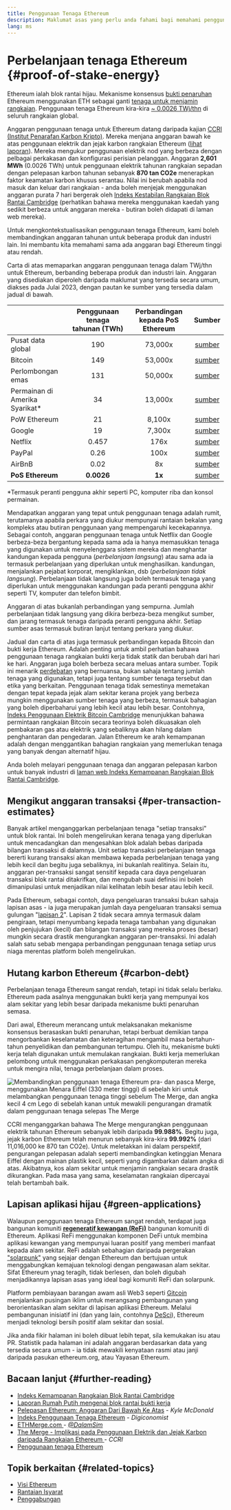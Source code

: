 ```yaml
---
title: Penggunaan Tenaga Ethereum
description: Maklumat asas yang perlu anda fahami bagi memahami penggunaan tenaga Ethereum.
lang: ms
---
```


# Perbelanjaan tenaga Ethereum {#proof-of-stake-energy}

Ethereum ialah blok rantai hijau. Mekanisme konsensus [bukti penaruhan](/developers/docs/consensus-mechanisms/pos) Ethereum menggunakan ETH sebagai ganti [tenaga untuk menjamin rangkaian](/developers/docs/consensus-mechanisms/pow). Penggunaan tenaga Ethereum kira-kira [ ~ 0.0026 TWj/thn](https://carbon-ratings.com/eth-report-2022) di seluruh rangkaian global.

Anggaran penggunaan tenaga untuk Ethereum datang daripada kajian [ CCRI (Institut Penarafan Karbon Kripto)](https://carbon-ratings.com). Mereka menjana anggaran bawah ke atas penggunaan elektrik dan jejak karbon rangkaian Ethereum ([lihat laporan](https://carbon-ratings.com/eth-report-2022)). Mereka mengukur penggunaan elektrik nod yang berbeza dengan pelbagai perkakasan dan konfigurasi perisian pelanggan. Anggaran **2,601 MWh** (0.0026 TWh) untuk penggunaan elektrik tahunan rangkaian sepadan dengan pelepasan karbon tahunan sebanyak **870 tan CO2e** menerapkan faktor keamatan karbon khusus serantau. Nilai ini berubah apabila nod masuk dan keluar dari rangkaian - anda boleh menjejak menggunakan anggaran purata 7 hari bergerak oleh [Indeks Kestabilan Rangkaian Blok Rantai Cambridge](https://ccaf.io/cbnsi/ethereum) (perhatikan bahawa mereka menggunakan kaedah yang sedikit berbeza untuk anggaran mereka - butiran boleh didapati di laman web mereka).

Untuk mengkontekstualisasikan penggunaan tenaga Ethereum, kami boleh membandingkan anggaran tahunan untuk beberapa produk dan industri lain. Ini membantu kita memahami sama ada anggaran bagi Ethereum tinggi atau rendah.

<EnergyConsumptionChart />

Carta di atas memaparkan anggaran penggunaan tenaga dalam TWj/thn untuk Ethereum, berbanding beberapa produk dan industri lain. Anggaran yang disediakan diperoleh daripada maklumat yang tersedia secara umum, diakses pada Julai 2023, dengan pautan ke sumber yang tersedia dalam jadual di bawah.

|                                   | Penggunaan tenaga tahunan (TWh) | Perbandingan kepada PoS Ethereum |                                                                                      Sumber                                                                                       |
|:--------------------------------- |:-------------------------------:|:--------------------------------:|:---------------------------------------------------------------------------------------------------------------------------------------------------------------------------------:|
| Pusat data global                 |               190               |             73,000x              |                                    [sumber](https://www.iea.org/commentaries/data-centres-and-energy-from-global-headlines-to-local-headaches)                                    |
| Bitcoin                           |               149               |             53,000x              |                                                                 [sumber](https://ccaf.io/cbnsi/cbeci/comparisons)                                                                 |
| Perlombongan emas                 |               131               |             50,000x              |                                                                 [sumber](https://ccaf.io/cbnsi/cbeci/comparisons)                                                                 |
| Permainan di Amerika Syarikat\* |               34                |             13,000x              |                 [sumber](https://www.researchgate.net/publication/336909520_Toward_Greener_Gaming_Estimating_National_Energy_Use_and_Energy_Efficiency_Potential)                 |
| PoW Ethereum                      |               21                |              8,100x              |                                                                    [sumber](https://ccaf.io/cbnsi/ethereum/1)                                                                     |
| Google                            |               19                |              7,300x              |                                           [sumber](https://www.gstatic.com/gumdrop/sustainability/google-2022-environmental-report.pdf)                                           |
| Netflix                           |              0.457              |               176x               | [sumber](https://assets.ctfassets.net/4cd45et68cgf/7B2bKCqkXDfHLadrjrNWD8/e44583e5b288bdf61e8bf3d7f8562884/2021_US_EN_Netflix_EnvironmentalSocialGovernanceReport-2021_Final.pdf) |
| PayPal                            |              0.26               |               100x               |                                  [sumber](https://s202.q4cdn.com/805890769/files/doc_downloads/global-impact/CDP_Climate_Change_PayPal-(1).pdf)                                   |
| AirBnB                            |              0.02               |                8x                |                               [sumber](https://s26.q4cdn.com/656283129/files/doc_downloads/governance_doc_updated/Airbnb-ESG-Factsheet-(Final).pdf)                               |
| **PoS Ethereum**                  |           **0.0026**            |              **1x**              |                                                               [sumber](https://carbon-ratings.com/eth-report-2022)                                                                |

\*Termasuk peranti pengguna akhir seperti PC, komputer riba dan konsol permainan.

Mendapatkan anggaran yang tepat untuk penggunaan tenaga adalah rumit, terutamanya apabila perkara yang diukur mempunyai rantaian bekalan yang kompleks atau butiran penggunaan yang mempengaruhi kecekapannya. Sebagai contoh, anggaran penggunaan tenaga untuk Netflix dan Google berbeza-beza bergantung kepada sama ada ia hanya memasukkan tenaga yang digunakan untuk menyelenggara sistem mereka dan menghantar kandungan kepada pengguna (_perbelanjaan langsung_) atau sama ada ia termasuk perbelanjaan yang diperlukan untuk menghasilkan. kandungan, menjalankan pejabat korporat, mengiklankan, dsb (_perbelanjaan tidak langsung_). Perbelanjaan tidak langsung juga boleh termasuk tenaga yang diperlukan untuk menggunakan kandungan pada peranti pengguna akhir seperti TV, komputer dan telefon bimbit.

Anggaran di atas bukanlah perbandingan yang sempurna. Jumlah perbelanjaan tidak langsung yang dikira berbeza-beza mengikut sumber, dan jarang termasuk tenaga daripada peranti pengguna akhir. Setiap sumber asas termasuk butiran lanjut tentang perkara yang diukur.

Jadual dan carta di atas juga termasuk perbandingan kepada Bitcoin dan bukti kerja Ethereum. Adalah penting untuk ambil perhatian bahawa penggunaan tenaga rangkaian bukti kerja tidak statik dan berubah dari hari ke hari. Anggaran juga boleh berbeza secara meluas antara sumber. Topik ini menarik [perdebatan](https://www.coindesk.com/business/2020/05/19/the-last-word-on-bitcoins-energy-consumption/) yang bernuansa, bukan sahaja tentang jumlah tenaga yang digunakan, tetapi juga tentang sumber tenaga tersebut dan etika yang berkaitan. Penggunaan tenaga tidak semestinya memetakan dengan tepat kepada jejak alam sekitar kerana projek yang berbeza mungkin menggunakan sumber tenaga yang berbeza, termasuk bahagian yang boleh diperbaharui yang lebih kecil atau lebih besar. Contohnya, [Indeks Penggunaan Elektrik Bitcoin Cambridge](https://ccaf.io/cbnsi/cbeci/comparisons) menunjukkan bahawa permintaan rangkaian Bitcoin secara teorinya boleh dikuasakan oleh pembakaran gas atau elektrik yang sebaliknya akan hilang dalam penghantaran dan pengedaran. Jalan Ethereum ke arah kemampanan adalah dengan menggantikan bahagian rangkaian yang memerlukan tenaga yang banyak dengan alternatif hijau.

Anda boleh melayari penggunaan tenaga dan anggaran pelepasan karbon untuk banyak industri di [laman web Indeks Kemampanan Rangkaian Blok Rantai Cambridge](https://ccaf.io/cbnsi/ethereum).

## Mengikut anggaran transaksi {#per-transaction-estimates}

Banyak artikel menganggarkan perbelanjaan tenaga "setiap transaksi" untuk blok rantai. Ini boleh mengelirukan kerana tenaga yang diperlukan untuk mencadangkan dan mengesahkan blok adalah bebas daripada bilangan transaksi di dalamnya. Unit setiap transaksi perbelanjaan tenaga bererti kurang transaksi akan membawa kepada perbelanjaan tenaga yang lebih kecil dan begitu juga sebaliknya, ini bukanlah realitinya. Selain itu, anggaran per-transaksi sangat sensitif kepada cara daya pengeluaran transaksi blok rantai ditakrifkan, dan mengubah suai definisi ini boleh dimanipulasi untuk menjadikan nilai kelihatan lebih besar atau lebih kecil.

Pada Ethereum, sebagai contoh, daya pengeluaran transaksi bukan sahaja lapisan asas - ia juga merupakan jumlah daya pengeluaran transaksi semua gulungan "[lapisan 2](/layer-2/)". Lapisan 2 tidak secara amnya termasuk dalam pengiraan, tetapi menyumbang kepada tenaga tambahan yang digunakan oleh penjujukan (kecil) dan bilangan transaksi yang mereka proses (besar) mungkin secara drastik mengurangkan anggaran per-transaksi. Ini adalah salah satu sebab mengapa perbandingan penggunaan tenaga setiap urus niaga merentas platform boleh mengelirukan.

## Hutang karbon Ethereum {#carbon-debt}

Perbelanjaan tenaga Ethereum sangat rendah, tetapi ini tidak selalu berlaku. Ethereum pada asalnya menggunakan bukti kerja yang mempunyai kos alam sekitar yang lebih besar daripada mekanisme bukti penaruhan semasa.

Dari awal, Ethereum merancang untuk melaksanakan mekanisme konsensus berasaskan bukti penaruhan, tetapi berbuat demikian tanpa mengorbankan keselamatan dan keteragihan mengambil masa bertahun-tahun penyelidikan dan pembangunan tertumpu. Oleh itu, mekanisme bukti kerja telah digunakan untuk memulakan rangkaian. Bukti kerja memerlukan pelombong untuk menggunakan perkakasan pengkomputeran mereka untuk mengira nilai, tenaga perbelanjaan dalam proses.

![Membandingkan penggunaan tenaga Ethereum pra- dan pasca Merge, menggunakan Menara Eiffel (330 meter tinggi) di sebelah kiri untuk melambangkan penggunaan tenaga tinggi sebelum The Merge, dan angka kecil 4 cm Lego di sebelah kanan untuk mewakili pengurangan dramatik dalam penggunaan tenaga selepas The Merge](energy_consumption_pre_post_merge.png)

CCRI menganggarkan bahawa The Merge mengurangkan penggunaan elektrik tahunan Ethereum sebanyak lebih daripada **99.988%**. Begitu juga, jejak karbon Ethereum telah menurun sebanyak kira-kira **99.992%** (dari 11,016,000 ke 870 tan CO2e). Untuk meletakkan ini dalam perspektif, pengurangan pelepasan adalah seperti membandingkan ketinggian Menara Eiffel dengan mainan plastik kecil, seperti yang digambarkan dalam angka di atas. Akibatnya, kos alam sekitar untuk menjamin rangkaian secara drastik dikurangkan. Pada masa yang sama, keselamatan rangkaian dipercayai telah bertambah baik.

## Lapisan aplikasi hijau {#green-applications}

Walaupun penggunaan tenaga Ethereum sangat rendah, terdapat juga bangunan komuniti [**regeneratif kewangan (ReFi)**](/refi/) bangunan komuniti di Ethereum. Aplikasi ReFi menggunakan komponen DeFi untuk membina aplikasi kewangan yang mempunyai luaran positif yang memberi manfaat kepada alam sekitar. ReFi adalah sebahagian daripada pergerakan ["solarpunk"](https://en.wikipedia.org/wiki/Solarpunk) yang sejajar dengan Ethereum dan bertujuan untuk menggabungkan kemajuan teknologi dengan pengawasan alam sekitar. Sifat Ethereum ynag teragih, tidak berlesen, dan boleh digubah menjadikannya lapisan asas yang ideal bagi komuniti ReFi dan solarpunk.

Platform pembiayaan barangan awam asli Web3 seperti [Gitcoin](https://gitcoin.co) menjalankan pusingan iklim untuk merangsang pembangunan yang berorientasikan alam sekitar di lapisan aplikasi Ethereum. Melalui pembangunan inisiatif ini (dan yang lain, contohnya [DeSci](/desci/)), Ethereum menjadi teknologi bersih positif alam sekitar dan sosial.

<InfoBanner emoji=":evergreen_tree:">
  Jika anda fikir halaman ini boleh dibuat lebih tepat, sila kemukakan isu atau PR. Statistik pada halaman ini adalah anggaran berdasarkan data yang tersedia secara umum - ia tidak mewakili kenyataan rasmi atau janji daripada pasukan ethereum.org, atau Yayasan Ethereum.
</InfoBanner>

## Bacaan lanjut {#further-reading}

- [Indeks Kemampanan Rangkaian Blok Rantai Cambridge](https://ccaf.io/cbnsi/ethereum)
- [Laporan Rumah Putih mengenai blok rantai bukti kerja](https://www.whitehouse.gov/wp-content/uploads/2022/09/09-2022-Crypto-Assets-and-Climate-Report.pdf)
- [Pelepasan Ethereum: Anggaran Dari Bawah Ke Atas](https://kylemcdonald.github.io/ethereum-emissions/) - _Kyle McDonald_
- [Indeks Penggunaan Tenaga Ethereum](https://digiconomist.net/ethereum-energy-consumption/) - _Digiconomist_
- [ ETHMerge.com ](https://ethmerge.com/) - _[@DalamSim](https://twitter.com/InsideTheSim)_
- [The Merge - Implikasi pada Penggunaan Elektrik dan Jejak Karbon daripada Rangkaian Ethereum ](https://carbon-ratings.com/eth-report-2022) - _CCRI_
- [Penggunaan tenaga Ethereum](https://mirror.xyz/jmcook.eth/ODpCLtO4Kq7SCVFbU4He8o8kXs418ZZDTj0lpYlZkR8)

## Topik berkaitan {#related-topics}

- [Visi Ethereum](/roadmap/vision/)
- [Rantaian Isyarat](/roadmap/beacon-chain)
- [Penggabungan](/roadmap/merge/)
